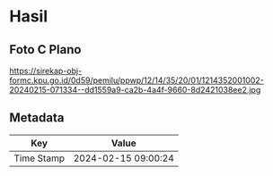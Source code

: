 # Hasil

## Foto C Plano

https://sirekap-obj-formc.kpu.go.id/0d59/pemilu/ppwp/12/14/35/20/01/1214352001002-20240215-071334--dd1559a9-ca2b-4a4f-9660-8d2421038ee2.jpg


## Metadata

| Key        | Value               |
| ---------- | ------------------- |
| Time Stamp | 2024-02-15 09:00:24 |



